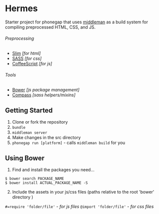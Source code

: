 Hermes
===
Starter project for phonegap that uses [middleman](http://middlemanapp.com) as a build system
for compiling preprocessed HTML, CSS, and JS.

###### Preprocessing
- [Slim](http://slim-lang.com) *[for html]*
- [SASS](http://sass-lang.com) *[for css]*
- [CoffeeScript](http://coffeescript.org) *[for js]*

###### Tools
- [Bower](http://bower.io) *[js package management]*
- [Compass](http://compass-style.org) *[sass helpers/mixins]*

## Getting Started

1. Clone or fork the repository
2. `bundle`
3. `middleman server`
4. Make changes in the src directory
5. `phonegap run [platform]` - calls `middleman build` for you

## Using Bower

1. Find and install the packages you need...

  ```
  $ bower search PACKAGE_NAME
  $ bower install ACTUAL_PACKAGE_NAME -S
  ```

2. Include the assets in your js/css files (paths relative to the root 'bower' directory )

  `#=require 'folder/file'` - *for js files*
  `@import 'folder/file'` - *for css files*
